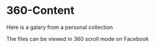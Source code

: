# 360-Content
Here is a galary from a personal collection

The files can be viewed in 360 scroll mode on Facebook
